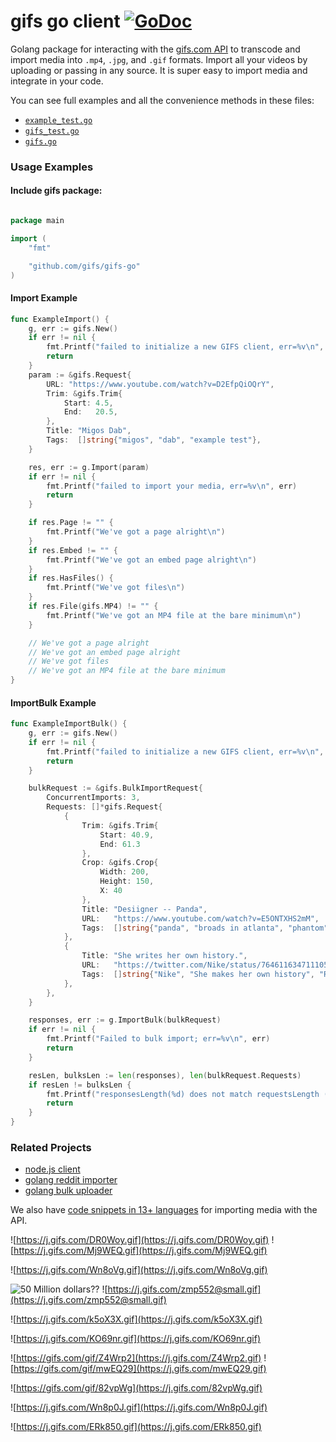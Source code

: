 # gifs go client [![GoDoc](https://godoc.org/github.com/gifs/gifs-go?status.svg)](https://godoc.org/github.com/gifs/gifs-go)

Golang package for interacting with the [gifs.com API](https://github.com/gifs/api) to transcode and import media into `.mp4`, `.jpg`, and `.gif` formats. Import all your videos by uploading or passing in any source. It is super easy to import media and integrate in your code.

You can see full examples and all the convenience methods in these files:

- [`example_test.go`](example_test.go)
- [`gifs_test.go`](gifs_test.go)
- [`gifs.go`](gifs.go)

### Usage Examples

#### Include gifs package:

```go

package main

import (
	"fmt"

	"github.com/gifs/gifs-go"
)
```

#### Import Example

[embedmd]:# (example_test.go go /func ExampleImport.*/ /\n}/)
```go
func ExampleImport() {
	g, err := gifs.New()
	if err != nil {
		fmt.Printf("failed to initialize a new GIFS client, err=%v\n", err)
		return
	}
	param := &gifs.Request{
		URL: "https://www.youtube.com/watch?v=D2EfpQiOQrY",
		Trim: &gifs.Trim{
			Start: 4.5,
			End:   20.5,
		},
		Title: "Migos Dab",
		Tags:  []string{"migos", "dab", "example test"},
	}

	res, err := g.Import(param)
	if err != nil {
		fmt.Printf("failed to import your media, err=%v\n", err)
		return
	}

	if res.Page != "" {
		fmt.Printf("We've got a page alright\n")
	}
	if res.Embed != "" {
		fmt.Printf("We've got an embed page alright\n")
	}
	if res.HasFiles() {
		fmt.Printf("We've got files\n")
	}
	if res.File(gifs.MP4) != "" {
		fmt.Printf("We've got an MP4 file at the bare minimum\n")
	}

	// We've got a page alright
	// We've got an embed page alright
	// We've got files
	// We've got an MP4 file at the bare minimum
}
```

#### ImportBulk Example

[embedmd]:# (example_test.go go /func ExampleImportBulk.*/ /\n}/)
```go
func ExampleImportBulk() {
	g, err := gifs.New()
	if err != nil {
		fmt.Printf("failed to initialize a new GIFS client, err=%v\n", err)
		return
	}

	bulkRequest := &gifs.BulkImportRequest{
		ConcurrentImports: 3,
		Requests: []*gifs.Request{
			{
				Trim: &gifs.Trim{
				    Start: 40.9,
				    End: 61.3
				},
				Crop: &gifs.Crop{
				    Width: 200,
				    Height: 150,
				    X: 40
				},
				Title: "Desiigner -- Panda",
				URL:   "https://www.youtube.com/watch?v=E5ONTXHS2mM",
				Tags:  []string{"panda", "broads in atlanta", "phantom", "desiigner"},
			},
			{
				Title: "She writes her own history.",
				URL:   "https://twitter.com/Nike/status/764611634711105537",
				Tags:  []string{"Nike", "She makes her own history", "Running"},
			},
		},
	}

	responses, err := g.ImportBulk(bulkRequest)
	if err != nil {
		fmt.Printf("Failed to bulk import; err=%v\n", err)
		return
	}

	resLen, bulksLen := len(responses), len(bulkRequest.Requests)
	if resLen != bulksLen {
		fmt.Printf("responsesLength(%d) does not match requestsLength (%d)\n", resLen, bulksLen)
		return
	}
}
```

### Related Projects

- [node.js client](https://github.com/gifs/gifs-api-node)
- [golang reddit importer](https://github.com/gifs/api/tree/master/examples/reddit-importer)
- [golang bulk uploader](https://github.com/gifs/api/tree/master/examples/bulk-uploader)

We also have [code snippets in 13+ languages](https://github.com/gifs/api/blob/master/SNIPPETS.md) for importing media with the API.

![https://j.gifs.com/DR0Woy.gif](https://j.gifs.com/DR0Woy.gif)
![https://j.gifs.com/Mj9WEQ.gif](https://j.gifs.com/Mj9WEQ.gif)

![https://j.gifs.com/Wn8oVg.gif](https://j.gifs.com/Wn8oVg.gif)


![50 Million dollars??](https://j.gifs.com/vgjLLM.gif)
![https://j.gifs.com/zmp552@small.gif](https://j.gifs.com/zmp552@small.gif)

![https://j.gifs.com/k5oX3X.gif](https://j.gifs.com/k5oX3X.gif)

![https://j.gifs.com/KO69nr.gif](https://j.gifs.com/KO69nr.gif)

![https://gifs.com/gif/Z4Wrp2](https://j.gifs.com/Z4Wrp2.gif)
![https://gifs.com/gif/mwEQ29](https://j.gifs.com/mwEQ29.gif)

![https://gifs.com/gif/82vpWg](https://j.gifs.com/82vpWg.gif)

![https://j.gifs.com/Wn8p0J.gif](https://j.gifs.com/Wn8p0J.gif)


![https://j.gifs.com/ERk850.gif](https://j.gifs.com/ERk850.gif)
